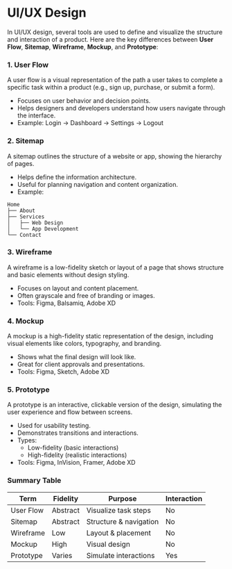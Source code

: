 # UI/UX Design

In UI/UX design, several tools are used to define and visualize the structure and interaction of a product. 
Here are the key differences between **User Flow**, **Sitemap**, **Wireframe**, **Mockup**, and **Prototype**:

### 1. User Flow
A user flow is a visual representation of the path a user takes to complete a specific task within a product (e.g., sign up, purchase, or submit a form).
- Focuses on user behavior and decision points.
- Helps designers and developers understand how users navigate through the interface.
- Example: Login → Dashboard → Settings → Logout

### 2. Sitemap
A sitemap outlines the structure of a website or app, showing the hierarchy of pages.
- Helps define the information architecture.
- Useful for planning navigation and content organization.
- Example:
```
Home
├── About
├── Services
│   ├── Web Design
│   └── App Development
└── Contact
```
### 3. Wireframe
A wireframe is a low-fidelity sketch or layout of a page that shows structure and basic elements without design styling.
- Focuses on layout and content placement.
- Often grayscale and free of branding or images.
- Tools: Figma, Balsamiq, Adobe XD

### 4. Mockup
A mockup is a high-fidelity static representation of the design, including visual elements like colors, typography, and branding.
- Shows what the final design will look like.
- Great for client approvals and presentations.
- Tools: Figma, Sketch, Adobe XD

### 5. Prototype
A prototype is an interactive, clickable version of the design, simulating the user experience and flow between screens.
- Used for usability testing.
- Demonstrates transitions and interactions.
- Types:
    - Low-fidelity (basic interactions)
    - High-fidelity (realistic interactions)
- Tools: Figma, InVision, Framer, Adobe XD

### Summary Table
| Term        | Fidelity | Purpose                          | Interaction |
|-------------|----------|----------------------------------|-------------|
| User Flow   | Abstract | Visualize task steps             | No          |
| Sitemap     | Abstract | Structure & navigation           | No          |
| Wireframe   | Low      | Layout & placement               | No          |
| Mockup      | High     | Visual design                    | No          |
| Prototype   | Varies   | Simulate interactions            | Yes         |
